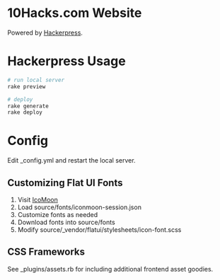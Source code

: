 10Hacks.com Website
===================

Powered by [Hackerpress](https://github.com/10hacks/10hacks.github.io).





Hackerpress Usage
=================

```bash
# run local server
rake preview

# deploy
rake generate
rake deploy
```

# Config

Edit _config.yml and restart the local server.


## Customizing Flat UI Fonts

1. Visit [IcoMoon](http://icomoon.io/app)
2. Load source/fonts/iconmoon-session.json
3. Customize fonts as needed
4. Download fonts into source/fonts
5. Modify source/_vendor/flatui/stylesheets/icon-font.scss


## CSS Frameworks

See _plugins/assets.rb for including additional frontend asset goodies.
